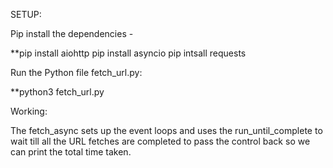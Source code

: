 <!-- MINIMAL SCRAPER for Product Analysis

Asyncio

TASK:
1. Use async libraries to get all the links on a given webpage
2. Get the parsed links
3. Minimal scraper project



Input takes the depth parameter
That level of depth should be traversed to get the links
 -->
 
 SETUP:
 
 Pip install the dependencies - 
 
**pip install aiohttp
 pip install asyncio
 pip intsall requests
 
 Run the Python file fetch_url.py:
 
**python3 fetch_url.py
 
 Working:
 
 The fetch_async sets up the event loops and uses the run_until_complete to wait till all the URL fetches are completed to pass the control back so we can print the total time taken.
